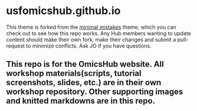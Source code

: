

# usfomicshub.github.io

This theme is forked from the [minimal mistakes](https://mmistakes.github.io/minimal-mistakes/docs/quick-start-guide/) theme,
which you can check out to see how this repo works. Any Hub members wanting to update content should make their own fork, make their changes and submit a pull-request to minimize conflicts. Ask JO if you have questions.


## This repo is for the OmicsHub website. All workshop materials(scripts, tutorial screenshots, slides, etc.) are in their own workshop repository. Other supporting images and knitted markdowns are in this repo. 
